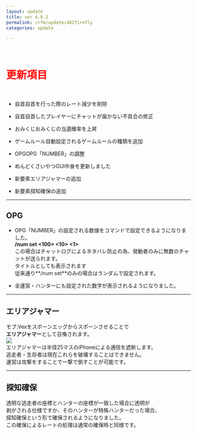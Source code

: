 ```yaml
---
layout: update
title: ver 4.8.2
permalink: /rfm/update/482firefly
categories: update

---
```

<br>
<h1 id="1"><font color="red">更新項目</font></h1><br>


+ <span class="blue-badge">自首</span>自首を行った際のレート減少を削除 

+ <span class="red-badge">自首</span>自首したプレイヤーにチャットが届かない不具合の修正 

+ <span class="blue-badge">おみくじ</span>おみくじの当選確率を上昇

+ <span class="blue-badge">ゲームルール</span>自動設定されるゲームルールの種類を追加

+ <span class="blue-badge">OPG</span>OPG「NUMBER」の調整

+ <span class="blue-badge">めんどくさいやつGUI</span>中身を更新しました

+ <span class="green-badge">新要素</span>エリアジャマーの追加

+ <span class="green-badge">新要素</span>探知確保の追加


----------------------------------------------------
## OPG

+ OPG「NUMBER」の設定される数値をコマンドで設定できるようになりました。<br>
**/num set <100> <10> <1>**<br>
この場合はチャットログによるネタバレ防止の為、発動者のみに無数のチャットが送られます。<br>
タイトルとしても表示されます<br>
従来通り**/num set**のみの場合はランダムで設定されます。<br>

+ 全運営・ハンターにも設定された数字が表示されるようになりました。<br>

----------------------------------------------------
## エリアジャマー

モブ:Vexをスポーンエッグからスポーンさせることで<br>
**エリアジャマー**として召喚されます。<br>
<a><img src="http://web.njj12.net/public/images/rfm/roundVex.png"></a><br>
エリアジャマーは半径25マスのiPhoneによる通信を遮断します。<br>
逃走者・生存者は現在これらを破壊することはできません。<br>
運営は攻撃をすることで一撃で倒すことが可能です。<br>

----------------------------------------------------
## 探知確保

透明な逃走者の座標とハンターの座標が一致した場合に透明が<br>
剥がされる仕様ですか、そのハンターが特殊ハンターだった場合、<br>
探知確保という形で確保されるようになりました。<br>
この確保によるレートの処理は通常の確保時と同様です。<br>


